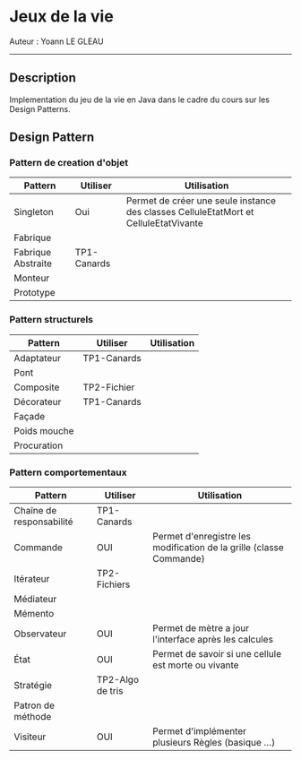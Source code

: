 # Jeux de la vie
Auteur : Yoann LE GLEAU 

---

## Description
Implementation du jeu de la vie en Java dans le cadre du cours sur les Design Patterns.

## Design Pattern

### Pattern de creation d'objet
| Pattern            | Utiliser    | Utilisation                                                                          |
| ------------------ | ----------- | ------------------------------------------------------------------------------------ |
| Singleton          | Oui         | Permet de créer une seule instance des classes CelluleEtatMort et CelluleEtatVivante |
| Fabrique           |             |                                                                                      |
| Fabrique Abstraite | TP1-Canards |                                                                                      |
| Monteur            |             |                                                                                      |
| Prototype          |             |                                                                                      |

### Pattern structurels
| Pattern      | Utiliser    | Utilisation |
| ------------ | ----------- | ----------- |
| Adaptateur   | TP1-Canards |             |
| Pont         |             |             |
| Composite    | TP2-Fichier |             |
| Décorateur   | TP1-Canards |             |
| Façade       |             |             |
| Poids mouche |             |             |
| Procuration  |             |             |

### Pattern comportementaux
| Pattern                  | Utiliser         | Utilisation                                                         |
| ------------------------ | ---------------- | ------------------------------------------------------------------- |
| Chaîne de responsabilité | TP1-Canards      |                                                                     |
| Commande                 | OUI              | Permet d'enregistre les modification de la grille (classe Commande) |
| Itérateur                | TP2-Fichiers     |                                                                     |
| Médiateur                |                  |                                                                     |
| Mémento                  |                  |                                                                     |
| Observateur              | OUI              | Permet de mètre a jour l'interface après les calcules               |
| État                     | OUI              | Permet de savoir si une cellule est morte ou vivante                |
| Stratégie                | TP2-Algo de tris |                                                                     |
| Patron de méthode        |                  |                                                                     |
| Visiteur                 | OUI              | Permet d'implémenter plusieurs Règles (basique …)                   |

